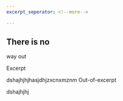 ```yaml
---
excerpt_seperator: <!--more-->

---
```

## There is no 

way out

Excerpt
<!--more-->
dshajhjhjhasjdhjzxcnxmznm
Out-of-excerpt

dshajhjhj
